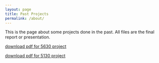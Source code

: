 ```yaml
---
layout: page
title: Past Projects
permalink: /about/
---
```


This is the page about some projects done in the past.
All files are the final report or presentation.

[download pdf for 5630 project]({{site.baseurl}}/_assets/5630_presentation.pdf)

[download pdf for 5130 project]({{site.baseurl}}/_assets/ORIE5130_Project_Report.pdf)
